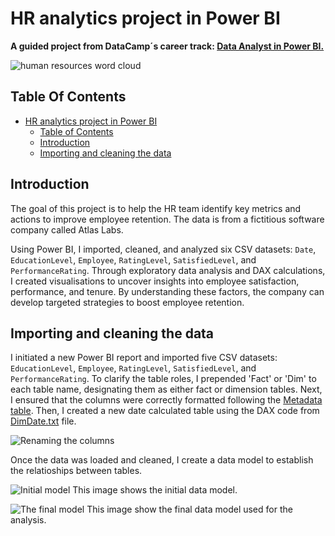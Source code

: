 # HR analytics project in Power BI

**A guided project from DataCamp´s career track: [Data Analyst in Power BI.](https://app.datacamp.com/learn/career-tracks/data-analyst-in-power-bi)**

![human resources word cloud](https://github.com/user-attachments/assets/07873f1b-6f8c-4140-b5c3-747e1a0a69e8)


## Table Of Contents

- [HR analytics project in Power BI](#hr-analytics-project-in-power-bi)
  - [Table of Contents](#table-of-contents)
  - [Introduction](#introduction)
  - [Importing and cleaning the data](#importing-and-cleaning-the-data)


## Introduction

The goal of this project is to help the HR team identify key metrics and actions to improve employee retention. The data is from a fictitious software company called Atlas Labs.

Using Power BI, I imported, cleaned, and analyzed six CSV datasets: `Date`, `EducationLevel`, `Employee`, `RatingLevel`, `SatisfiedLevel`, and `PerformanceRating`. Through exploratory data analysis and DAX calculations, I created visualisations to uncover insights into employee satisfaction, performance, and tenure. By understanding these factors, the company can develop targeted strategies to boost employee retention.


## Importing and cleaning the data

I initiated a new Power BI report and imported five CSV datasets: `EducationLevel`, `Employee`, `RatingLevel`, `SatisfiedLevel`, and `PerformanceRating`. To clarify the table roles, I prepended 'Fact' or 'Dim' to each table name, designating them as either fact or dimension tables. Next, I ensured that the columns were correctly formatted following the [Metadata table](metadata.md). Then, I created a new date calculated table using the DAX code from [DimDate.txt](DimDate.txt) file.

![Renaming the columns](https://github.com/user-attachments/assets/b20dcb79-c69c-4187-a0e8-1f70c925edc3)
<br>

Once the data was loaded and cleaned, I create a data model to establish the relatioships between tables. 

![Initial model](https://github.com/user-attachments/assets/38db1b21-02cc-480a-bea1-857af4841be2)
This image shows the initial data model.
<br>

![The final model ](https://github.com/user-attachments/assets/404b18c9-f94a-494a-b5f1-e42d99c90d5e)
This image show the final data model used for the analysis.









